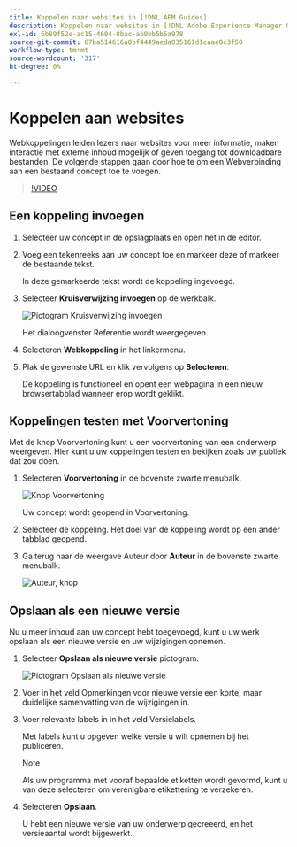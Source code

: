 ```yaml
---
title: Koppelen naar websites in [!DNL AEM Guides]
description: Koppelen naar websites in [!DNL Adobe Experience Manager Guides]
exl-id: 6b89f52e-ac15-4604-8bac-ab0bb5b5a978
source-git-commit: 67ba514616a0bf4449aeda035161d1caae0c3f50
workflow-type: tm+mt
source-wordcount: '317'
ht-degree: 0%

---
```


# Koppelen aan websites

Webkoppelingen leiden lezers naar websites voor meer informatie, maken interactie met externe inhoud mogelijk of geven toegang tot downloadbare bestanden. De volgende stappen gaan door hoe te om een Webverbinding aan een bestaand concept toe te voegen.

>[!VIDEO](https://video.tv.adobe.com/v/336656?quality=12&learn=on)

## Een koppeling invoegen

1. Selecteer uw concept in de opslagplaats en open het in de editor.
1. Voeg een tekenreeks aan uw concept toe en markeer deze of markeer de bestaande tekst.

   In deze gemarkeerde tekst wordt de koppeling ingevoegd.
1. Selecteer **Kruisverwijzing invoegen** op de werkbalk.

   ![Pictogram Kruisverwijzing invoegen](images/lesson-5/insert-crossref-icon.png)

   Het dialoogvenster Referentie wordt weergegeven.


1. Selecteren **Webkoppeling** in het linkermenu.
1. Plak de gewenste URL en klik vervolgens op **Selecteren**.

   De koppeling is functioneel en opent een webpagina in een nieuw browsertabblad wanneer erop wordt geklikt.

## Koppelingen testen met Voorvertoning

Met de knop Voorvertoning kunt u een voorvertoning van een onderwerp weergeven. Hier kunt u uw koppelingen testen en bekijken zoals uw publiek dat zou doen.

1. Selecteren **Voorvertoning** in de bovenste zwarte menubalk.

   ![Knop Voorvertoning](images/common/select-preview.png)

   Uw concept wordt geopend in Voorvertoning.

1. Selecteer de koppeling.
Het doel van de koppeling wordt op een ander tabblad geopend.
1. Ga terug naar de weergave Auteur door **Auteur** in de bovenste zwarte menubalk.

   ![Auteur, knop](images/lesson-5/author-map.png)


## Opslaan als een nieuwe versie

Nu u meer inhoud aan uw concept hebt toegevoegd, kunt u uw werk opslaan als een nieuwe versie en uw wijzigingen opnemen.

1. Selecteer **Opslaan als nieuwe versie** pictogram.

   ![Pictogram Opslaan als nieuwe versie](images/common/save-as-new-version.png)

1. Voer in het veld Opmerkingen voor nieuwe versie een korte, maar duidelijke samenvatting van de wijzigingen in.
1. Voer relevante labels in in het veld Versielabels.

   Met labels kunt u opgeven welke versie u wilt opnemen bij het publiceren.

   >[!NOTE]
   > 
   > Als uw programma met vooraf bepaalde etiketten wordt gevormd, kunt u van deze selecteren om verenigbare etikettering te verzekeren.

1. Selecteren **Opslaan**.

   U hebt een nieuwe versie van uw onderwerp gecreeerd, en het versieaantal wordt bijgewerkt.
